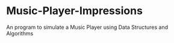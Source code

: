 # Music-Player-Impressions
An program to simulate a Music Player using Data Structures and Algorithms
